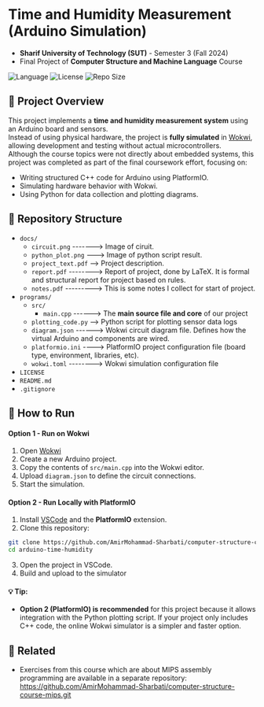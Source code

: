 # Time and Humidity Measurement (Arduino Simulation)

- **Sharif University of Technology (SUT)** - Semester 3 (Fall 2024)
- Final Project of **Computer Structure and Machine Language** Course  

![Language](https://img.shields.io/badge/Language-C++%20%7C%20Python-blue)
![License](https://img.shields.io/badge/license-MIT-purple)
![Repo Size](https://img.shields.io/github/repo-size/Amirmohammad-sharbati/computer-structure-course-project?color=green)


## 📌 Project Overview  
This project implements a **time and humidity measurement system** using an Arduino board and sensors.  
Instead of using physical hardware, the project is **fully simulated** in [Wokwi](https://wokwi.com/), allowing development and testing without actual microcontrollers.  
Although the course topics were not directly about embedded systems, this project was completed as part of the final coursework effort, focusing on:  
- Writing structured C++ code for Arduino using PlatformIO.
- Simulating hardware behavior with Wokwi.
- Using Python for data collection and plotting diagrams.


## 📂 Repository Structure
- `docs/`  
    - `circuit.png` -------> Image of ciruit.
    - `python_plot.png` ---> Image of python script result.
    - `project_text.pdf` --> Project description.
    - `report.pdf` --------> Report of project, done by LaTeX. It is formal and structural report for project based on rules.
    - `notes.pdf` ---------> This is some notes I collect for start of project.
- `programs/`  
    - `src/`
        - `main.cpp` ------> The **main source file and core** of our project
    - `plotting_code.py` --> Python script for plotting sensor data logs
    - `diagram.json` ------> Wokwi circuit diagram file. Defines how the virtual Arduino and components are wired.
    - `platformio.ini` ----> PlatformIO project configuration file (board type, environment, libraries, etc).
    - `wokwi.toml` --------> Wokwi simulation configuration file
- `LICENSE`  
- `README.md`
- `.gitignore`


## 🚀 How to Run
#### Option 1 - Run on Wokwi
1. Open [Wokwi](https://wokwi.com/)
1. Create a new Arduino project. 
1. Copy the contents of `src/main.cpp` into the Wokwi editor.  
1. Upload `diagram.json` to define the circuit connections.  
1. Start the simulation.

#### Option 2 - Run Locally with PlatformIO
1. Install [VSCode](https://code.visualstudio.com/) and the **PlatformIO** extension.  
2. Clone this repository:  
```bash
git clone https://github.com/AmirMohammad-Sharbati/computer-structure-course-project.git
cd arduino-time-humidity
```  
3. Open the project in VSCode.
4. Build and upload to the simulator

#### 💡 Tip:
- **Option 2 (PlatformIO) is recommended** for this project because it allows integration with the Python plotting script. If your project only includes C++ code, the online Wokwi simulator is a simpler and faster option.


## 🔗 Related
- Exercises from this course which are about MIPS assembly programming are available in a separate repository: https://github.com/AmirMohammad-Sharbati/computer-structure-course-mips.git

